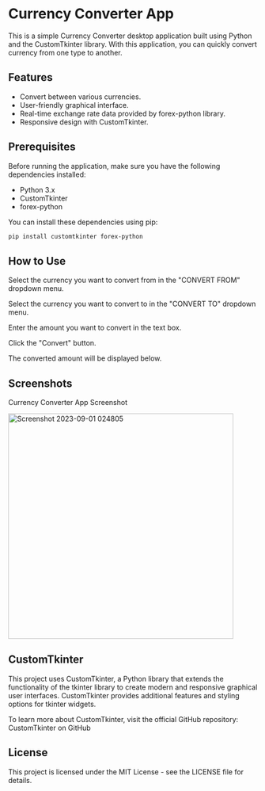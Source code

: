 # Currency Converter App

This is a simple Currency Converter desktop application built using Python and the CustomTkinter library. With this application, you can quickly convert currency from one type to another.

## Features

- Convert between various currencies.
- User-friendly graphical interface.
- Real-time exchange rate data provided by forex-python library.
- Responsive design with CustomTkinter.

## Prerequisites

Before running the application, make sure you have the following dependencies installed:

- Python 3.x
- CustomTkinter
- forex-python

You can install these dependencies using pip:

```bash
pip install customtkinter forex-python
```

## How to Use
Select the currency you want to convert from in the "CONVERT FROM" dropdown menu.

Select the currency you want to convert to in the "CONVERT TO" dropdown menu.

Enter the amount you want to convert in the text box.

Click the "Convert" button.

The converted amount will be displayed below.

## Screenshots
Currency Converter App Screenshot


<img width="455" alt="Screenshot 2023-09-01 024805" src="https://github.com/tilakpatell/Tkinter-Apps/assets/108555753/a0c9c5f1-4479-4ad9-8952-c7cc085dd283">


## CustomTkinter
This project uses CustomTkinter, a Python library that extends the functionality of the tkinter library to create modern and responsive graphical user interfaces. CustomTkinter provides additional features and styling options for tkinter widgets.

To learn more about CustomTkinter, visit the official GitHub repository: CustomTkinter on GitHub

## License
This project is licensed under the MIT License - see the LICENSE file for details.
